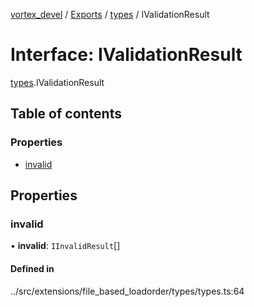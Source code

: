 [vortex_devel](../README.md) / [Exports](../modules.md) / [types](../modules/types.md) / IValidationResult

# Interface: IValidationResult

[types](../modules/types.md).IValidationResult

## Table of contents

### Properties

- [invalid](types.IValidationResult.md#invalid)

## Properties

### invalid

• **invalid**: `IInvalidResult`[]

#### Defined in

../src/extensions/file_based_loadorder/types/types.ts:64
